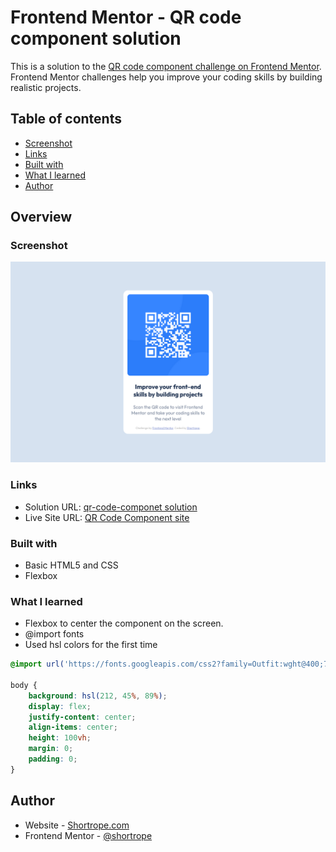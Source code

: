 # Frontend Mentor - QR code component solution

This is a solution to the [QR code component challenge on Frontend Mentor](https://www.frontendmentor.io/challenges/qr-code-component-iux_sIO_H). Frontend Mentor challenges help you improve your coding skills by building realistic projects. 

## Table of contents

- [Screenshot](#screenshot)
- [Links](#links)
- [Built with](#built-with)
- [What I learned](#what-i-learned)
- [Author](#author)

## Overview

### Screenshot

![](./screenshot.png)


### Links

- Solution URL: [qr-code-componet solution](https://github.com/Shortrope/FEM-QR-Code-Component)
- Live Site URL: [QR Code Component site](https://shortrope.github.io/FEM-QR-Code-Component/)


### Built with

- Basic HTML5 and CSS
- Flexbox


### What I learned

- Flexbox to center the component on the screen.
- @import fonts
- Used hsl colors for the first time


```css
@import url('https://fonts.googleapis.com/css2?family=Outfit:wght@400;700&display=swap');

body {
    background: hsl(212, 45%, 89%);
    display: flex;
    justify-content: center;
    align-items: center;
    height: 100vh;
    margin: 0;
    padding: 0;
}
```

## Author

- Website - [Shortrope.com](http://shortrope.com/)
- Frontend Mentor - [@shortrope](https://www.frontendmentor.io/profile/shortrope)

